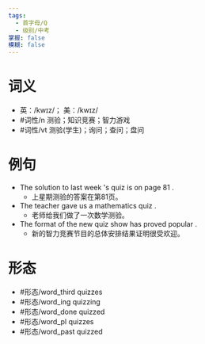 ```yaml
---
tags:
  - 首字母/Q
  - 级别/中考
掌握: false
模糊: false
---
```

# 词义
- 英：/kwɪz/； 美：/kwɪz/
- #词性/n  测验；知识竞赛；智力游戏
- #词性/vt  测验(学生)；询问；查问；盘问
# 例句
- The solution to last week 's quiz is on page 81 .
	- 上星期测验的答案在第81页。
- The teacher gave us a mathematics quiz .
	- 老师给我们做了一次数学测验。
- The format of the new quiz show has proved popular .
	- 新的智力竞赛节目的总体安排结果证明很受欢迎。
# 形态
- #形态/word_third quizzes
- #形态/word_ing quizzing
- #形态/word_done quizzed
- #形态/word_pl quizzes
- #形态/word_past quizzed
